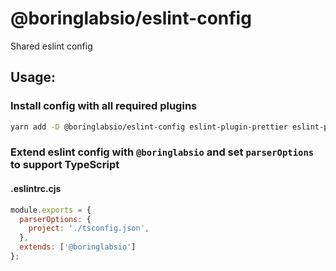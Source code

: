 # @boringlabsio/eslint-config
Shared eslint config

## Usage:

### Install config with all required plugins
```bash
yarn add -D @boringlabsio/eslint-config eslint-plugin-prettier eslint-plugin-unicorn eslint-plugin-import
```

### Extend eslint config with `@boringlabsio` and set `parserOptions` to support TypeScript

#### .eslintrc.cjs
```js
module.exports = {
  parserOptions: {
    project: './tsconfig.json',
  },
  extends: ['@boringlabsio']
};
```